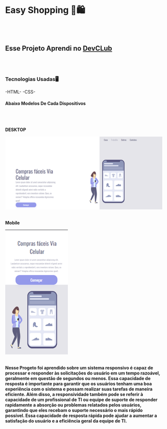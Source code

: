 <h1>Easy Shopping 🛒🛍️</h1>
<br>
<br>
<h2>Esse Projeto Aprendi no <a href="https://rodolfomori.com.br/devclub">DevCLub</a></h2>
<br>
<br>
<h3>Tecnologias Usadas🖥️</h3>
  -HTML-
  -CSS-
  <h4>Abaixo Modelos De Cada Dispositivos<h4>
<br>
<br>
<p>DESKTOP</p>
<img src="https://raw.githubusercontent.com/Pedrobraz43/1projeto/master/img/Desktop.png">
<br>
<br>
<p>Mobile</p>
<img src="https://github.com/Pedrobraz43/1projeto/blob/master/img/Mobile.png?raw=true">
<br>
<br>
<p>Nesse Progeto foi aprendido sobre um sistema responsivo é capaz de processar e responder às solicitações do usuário em um tempo razoável, geralmente em questão de segundos ou menos. Essa capacidade de resposta é importante para garantir que os usuários tenham uma boa experiência com o sistema e possam realizar suas tarefas de maneira eficiente.
Além disso, a responsividade também pode se referir à capacidade de um profissional de TI ou equipe de suporte de responder rapidamente a absorção ou problemas relatados pelos usuários, garantindo que eles recebam o suporte necessário o mais rápido possível. Essa capacidade de resposta rápida pode ajudar a aumentar a satisfação do usuário e a eficiência geral da equipe de TI.
